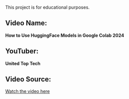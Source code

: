 This project is for educational purposes.

## Video Name:
**How to Use HuggingFace Models in Google Colab 2024**

## YouTuber:
**United Top Tech**

## Video Source:
[Watch the video here](https://www.youtube.com/watch?v=eKrKKXrs4L0)
